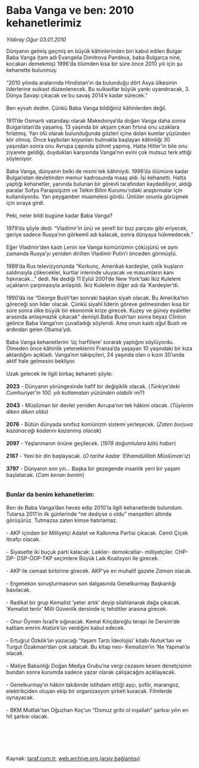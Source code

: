 # Baba Vanga ve ben: 2010 kehanetlerimiz

*Yıldıray Oğur 03.01.2010*

<div class="taraf_structure_2col_1zq">
<div class="margen_n">



 <p>Dünyanın gelmiş geçmiş en büyük kâhinlerinden biri kabul edilen Bulgar Baba Vanga (tam adı Evangelia Dimitrova Pandeva, baba Bulgarca nine, kocakarı demekmiş) 1996’da ölümden kısa bir süre önce 2010 yılı için şu kehanette bulunmuş: <br/><br/>“2010 yılında aralarında Hindistan’ın da bulunduğu dört Asya ülkesinin liderlerine suikast düzenlenecek. Bu suikastlar büyük yankı uyandıracak, 3. Dünya Savaşı çıkacak ve bu savaş 2014’e kadar sürecek.” <br/><br/>Ben eyvah dedim. Çünkü Baba Vanga bildiğiniz kâhinlerden değil. <br/><br/>1911’de Osmanlı vatandaşı olarak Makedonya’da doğan Vanga daha sonra Bulgaristan’da yaşamış. 13 yaşında bir akşam çıkan fırtına onu uzaklara fırlatmış. Yarı ölü olarak bulunduğunda gözleri içine dolan kumlar yüzünden kör olmuş. Önce kaybolan koyunları bulmakla başlayan kâhinliği 30 yaşından sonra onu Avrupa çapında şöhret yapmış. Hatta Hitler’in bile onu ziyarete geldiği, duydukları karşısında Vanga’nın evini çok mutsuz terk ettiği söyleniyor. <br/><br/>Baba Vanga, dünyanın belki de resmî tek kâhiniydi. 1996’da ölümüne kadar Bulgaristan devletinden memur kadrosunda maaş aldı. İşi kehanetti. Hatta yaptığı kehanetler, yanında bulunan bir görevli tarafından kaydediliyor, aldığı paralar Sofya Parapsişizm ve Telkin Bilim Kurumu’ndaki araştırmalar için kullanılıyordu. Yarı peygamber muamelesi gördü. Ünlüler onunla görüşmek için sıraya girdi. <br/><br/>Peki, neler bildi bugüne kadar Baba Vanga? <br/><br/>1979’da şöyle dedi: “Vladimir’in ünü ve şerefi bir buz parçası gibi eriyecek, geriye sadece Rusya’nın görkemli adı kalacak, sonra dünyaya hükmedecek.” <br/><br/>Eğer Vladimir’den kastı Lenin ise Vanga komünizmin çöküşünü ve aynı zamanda Rusya’yı yeniden dirilten Vladimir Putin’i önceden görmüştü. <br/><br/>1989’da Rus televizyonunda “Korkunç, Amerikalı kardeşler, çelik kuşların saldırısıyla çökecekler, kurtlar inlerinde uluyacak ve masumların kanı fışkıracak...” dedi. Ne dediği 11 Eylül 2001’de New York’taki İkiz Kulelere uçakların çarpmasıyla anlaşıldı. İkiz Kulelerin diğer adı da ‘Kardeşler’di. <br/><br/>1990’da ise “George Bush’tan sonraki başkan siyah olacak. Bu Amerika’nın göreceği son lider olacak. Çünkü siyahî liderin göreve gelmesinden kısa bir süre sonra ülke büyük bir ekonomik krize girecek. Kuzey ve güney eyaletler arasında anlaşmazlık çıkacak” demişti.Baba Bush’tan sonra beyaz Clinton gelince Baba Vanga’nın çuvalladığı söylendi. Ama onun kastı oğul Bush ve ardından gelen Obama’ydı. <br/><br/>Baba Vanga kehanetlerini ‘üç harflilere’ sorarak yaptığını söylüyordu. Ölmeden önce kâhinlik yeteneklerini Fransa’da yaşayan 10 yaşındaki bir kıza aktardığını açıkladı. Vanga’nın takipçileri, 24 yaşında olan o kızın 30’unda aktif hale gelmesini bekliyor. <br/><br/>Uzak gelecek ile ilgili birkaç kehaneti şöyle: <b><br/><br/>2023</b> - Dünyanın yörüngesinde hafif bir değişiklik olacak. (<i>Türkiye’deki Cumhuriyet’in 100. yılı kutlamaları yüzünden olabilir mi</i>?) <b><br/><br/>2043</b> - Müslüman bir devlet yeniden Avrupa’nın tek hâkimi olacak. (<i>Tüylerim diken diken oldu</i>) <b><br/><br/>2076</b> - Bütün dünyada sınıfsız komünizm sistemi yerleşecek. (<i>Zaten burjuva kazanacağı kadarını kazanmış olacak</i>) <b><br/><br/>2097</b> - Yaşlanmanın önüne geçilecek. (<i>1978 doğumlulara kötü haber</i>) <b><br/><br/>2167</b> - Yeni bir din başlayacak. (<i>O tarihe kadar ‘Elhamdülillah Müslüman’ız</i>) <b><br/><br/>3797</b> - Dünyanın son yılı... Başka bir gezegende insanlık yeni bir yaşam başlatacak. (<i>Cam kenarı benim</i>)   <b><br/><br/><br/><font size="3">Bunlar da benim kehanetlerim:</font> </b><br/><br/>Ben de Baba Vanga’dan heves edip 2010’la ilgili kehanetlerde bulundum. Tutarsa 2011’in ilk günlerinde “ne dediyse o oldu” manşetleri altında görüşürüz. Tutmazsa zaten kimse hatırlamaz. <br/><br/>- AKP içinden bir Milliyetçi Adalet ve Kalkınma Partisi çıkacak. Cemil Çiçek itirafçı olacak. <br/><br/>- Siyasette iki buçuk parti kalacak: Laikler- demokratlar- milliyetçiler. CHP-DP- DSP-ÖDP-TKP seçimlere Büyük Laik Koalisyon ile girecek. <br/><br/>- AKP ile cemaat birbirine girecek. AKP’ye en muhalif gazete <i>Zaman</i> olacak. <br/><br/>- Ergenekon soruşturmasının son dalgasında Genelkurmay Başkanlığı basılacak. <br/><br/>- Radikal bir grup Kemalist ‘yeter artık’ deyip silahlanarak dağa çıkacak. ‘Kemalist terör’ Milli Güvenlik dersinde iç tehditler arasına girecek. <br/><br/>- Onur Öymen İsrail’e sığınacak. Kemal Kılıçdaroğlu terapi ile Dersim’de katliam emrini Atatürk’ün verdiğini kabul edecek. <br/><br/>- Ertuğrul Özkök’ün yazacağı ‘Yaşam Tarzı İdeolojisi’ kitabı <i>Nutuk</i>’tan ve Turgut Özakman’dan çok satacak. Bu kitap neo- Kemalizm’in ‘Ne Yapmalı’sı olacak. <br/><br/>- Maliye Bakanlığı Doğan Medya Grubu’na vergi cezasını kesen denetçisinin bundan sonra kurumda sadece yazar olarak çalışacağını açıklayacak. <br/><br/>- Genelkurmay’ın hâkim takibinde istihdam ettiği aşçı, şoför, marangoz, elektrikçiden oluşan ekip bir organizasyon şirketi kuracak. Filmlerde oynayacak. <br/><br/>- BKM Mutfak’tan Oğuzhan Koç’un “Domuz gribi ol inşallah” şarkısı yılın en hit şarkısı olacak.</p>
<br/>
<br/>
<br/>



<br/>


<div id="taraf_not">
</div>

</div>


</div>

Kaynak: [taraf.com.tr](http://taraf.com.tr:80/makale/9337.htm), [web.archive.org (arşiv bağlantısı)](http://web.archive.org/web/20100126011640/http://taraf.com.tr:80/makale/9337.htm)
